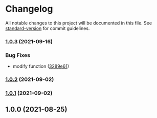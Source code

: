 # Changelog

All notable changes to this project will be documented in this file. See [standard-version](https://github.com/conventional-changelog/standard-version) for commit guidelines.

### [1.0.3](https://github.com-chlee-tlowac/TLOWAC-REPO/basic-foundation-boilerplate/compare/v1.0.2...v1.0.3) (2021-09-16)


### Bug Fixes

* modify function ([3289e61](https://github.com-chlee-tlowac/TLOWAC-REPO/basic-foundation-boilerplate/commit/3289e6121e4c7284b178b90fc5d5b41af3e90061))

### [1.0.2](https://github.com-chlee-tlowac/TLOWAC-REPO/basic-foundation-boilerplate/compare/v1.0.1...v1.0.2) (2021-09-02)

### [1.0.1](https://github.com-chlee-tlowac/TLOWAC-REPO/basic-foundation-boilerplate/compare/v1.0.0...v1.0.1) (2021-09-02)

## 1.0.0 (2021-08-25)

